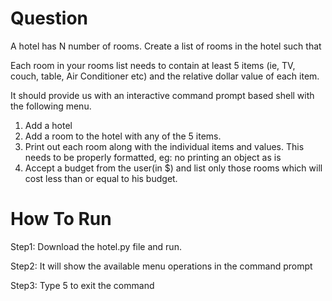 # Question

A hotel has N number of rooms. Create a list of rooms in the hotel such that

Each room in your rooms list needs to contain at least 5 items (ie, TV, couch, table, Air Conditioner etc) and the relative dollar value of each item.

It should provide us with an interactive command prompt based shell with the following menu.

1. Add a hotel
2. Add a room to the hotel with any of the 5 items.
3. Print out each room along with the individual items and values. This needs to be properly formatted, eg: no printing an object as is
4. Accept a budget from the user(in $) and list only those rooms which will cost less than or equal to his budget.

# How To Run

Step1: Download the hotel.py file and run.

Step2: It will show the available menu operations in the command prompt

Step3: Type 5 to exit the command
